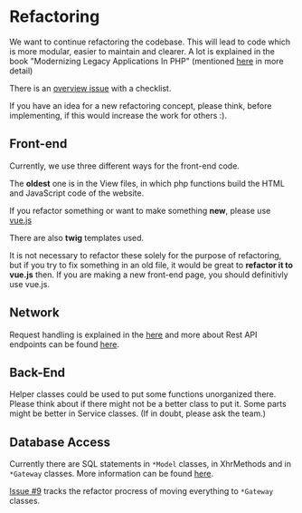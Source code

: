 # Refactoring

We want to continue refactoring the codebase. This will lead to code which is more modular, easier to maintain and clearer. 
A lot is explained in the book "Modernizing Legacy Applications In PHP" (mentioned [here](../faq#basic-layout)  in more detail)

There is an [overview issue](https://gitlab.com/foodsharing-dev/foodsharing/-/issues/68) with a checklist.

If you have an idea for a new refactoring concept, please think, before implementing, if this would increase the work for others :). 


## Front-end

Currently, we use three different ways for the front-end code.

The **oldest** one is in the View files, in which php functions build the HTML and JavaScript code of the website.

If you refactor something or want to make something **new**, please use [vue.js](../frontend/javascript)

There are also **twig** templates used.

It is not necessary to refactor these solely for the purpose of refactoring, but if you try to fix something in an old file, it would be great to **refactor it to vue.js** then. If you are making a new front-end page, you should definitivly use vue.js.


## Network

Request handling is explained in the [here](../deployment/requests) and more about Rest API endpoints can be found [here](../deployment/code-review#rest-api-endpoints).


## Back-End

Helper classes could be used to put some functions unorganized there. Please think about if there might not be a better class to put it. Some parts might be better in Service classes. (If in doubt, please ask the team.)


## Database Access

Currently there are SQL statements in ```*Model``` classes, in XhrMethods and in ```*Gateway``` classes.
More information can be found [here](../backend/php/php-modules#newer-code-structure).

[Issue #9](https://gitlab.com/foodsharing-dev/foodsharing/-/issues/9)  tracks the refactor procress of moving everything to ```*Gateway``` classes. 
